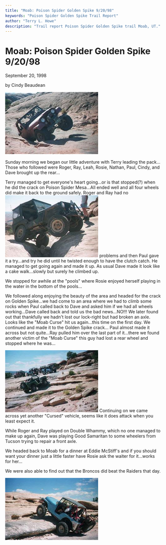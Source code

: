 ```yaml
---
title: "Moab: Poison Spider Golden Spike 9/20/98"
keywords: "Poison Spider Golden Spike Trail Report"
author: "Terry L. Howe"
description: "Trail report Poison Spider Golden Spike trail Moab, UT."
---
```


# Moab: Poison Spider Golden Spike 9/20/98

September 20, 1998

by Cindy Beaudean

[![Moab](mo980903_.jpg)](mo980903.jpg)

Sunday morning we began our little adventure with Terry leading the
pack...  Those who followed were Roger, Ray, Leah, Rosie, Nathan,
Paul, Cindy, and Dave brought up the rear...

Terry managed to get everyone's heart going...or is that stopped(?) when
he did the crack on Poison Spider Mesa...All ended well and all four
wheels did make it back to the ground safely. Roger and Ray had no
[![Moab](mo980904_.jpg)](mo980904.jpg)
problems and then Paul gave it a try...and try he did until he twisted
enough to have the clutch catch.  He managed to get going again and made
it up.  As usual Dave made it look like a cake walk...slowly but surely
he climbed up.

We stopped for awhile at the "pools" where Rosie enjoyed herself playing
in the water in the bottom of the pools...

We followed along enjoying the beauty of the area and headed for the
crack on Golden Spike...we had come to an area where we had to climb
some rocks when Paul called back to Dave and asked him if we had all
wheels working...Dave called back and told us the bad news...NO!!! 
We later found out that thankfully we hadn't lost our lock-right but had
broken an axle.  Looks like the "Moab Curse" hit us again...this time on
the first day.  We continued and made it to the Golden Spike crack...
Paul almost made it across but not quite...Ray pulled him over the last
part of it...there we found another victim of the "Moab Curse" this guy
had lost a rear wheel and stopped where he was...

[![Moab](mo980902_.jpg)](mo980902.jpg)
Continuing on we came across yet another "Cursed" vehicle, seems like it
does attack when you least expect it.

While Roger and Ray played on Double Whammy, which no one managed to
make up again, Dave was playing Good Samaritan to some wheelers from
Tucson trying to repair a front axle.

We headed back to Moab for a dinner at Eddie McStiff's and if you should
want your dinner just a little faster have Rosie ask the waiter for
it...works for her...

We were also able to  find out that the Broncos did beat the Raiders
that day.

[![Moab](mo980901_.jpg)](mo980901.jpg)